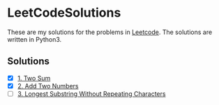 # LeetCodeSolutions

These are my solutions for the problems in [Leetcode](https://leetcode.com/). The solutions are written in Python3.

## Solutions

- [x] [1. Two Sum](./1.%20Two%20Sum/)
- [x] [2. Add Two Numbers](./2.%20Add%20Two%20Numbers/)
- [ ] [3. Longest Substring Without Repeating Characters](3.%20Longest%20Substring%20Without%20Repeating%20Characters/)
